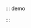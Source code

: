 ::: demo

<template>
  <lay-menu>
    <lay-menu-item title="首页"></lay-menu-item>
    <lay-menu-item title="用户"></lay-menu-item>
    <lay-menu-item title="角色"></lay-menu-item> 
    <lay-menu-item title="目录">
        <lay-menu-child-item title="菜单一"></lay-menu-child-item> 
        <lay-menu-child-item title="菜单二"></lay-menu-child-item>
        <lay-menu-child-item title="菜单三"></lay-menu-child-item>
    </lay-menu-item> 
  </lay-menu>
</template>

<script>
import { ref } from 'vue'

export default {
  setup() {

    return {
    }
  }
}
</script>

:::
